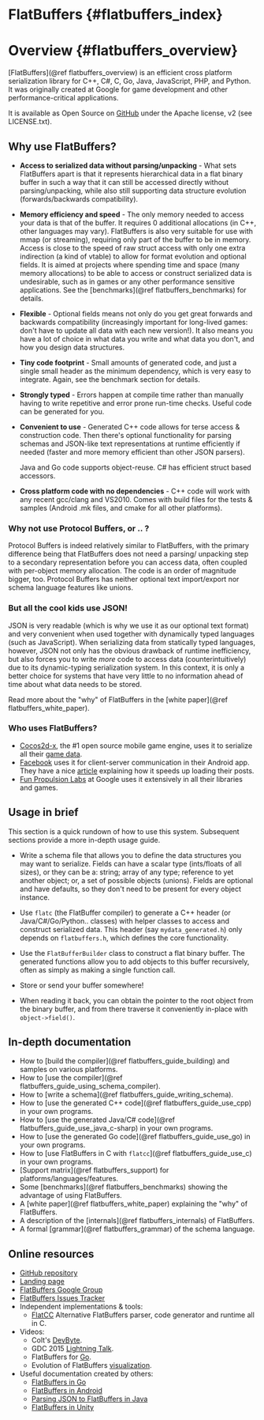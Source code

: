 FlatBuffers    {#flatbuffers_index}
===========

# Overview {#flatbuffers_overview}

[FlatBuffers](@ref flatbuffers_overview) is an efficient cross platform
serialization library for C++, C#, C, Go, Java, JavaScript, PHP, and Python.
It was originally created at Google for game development and other
performance-critical applications.

It is available as Open Source on [GitHub](http://github.com/google/flatbuffers)
under the Apache license, v2 (see LICENSE.txt).

## Why use FlatBuffers?

-   **Access to serialized data without parsing/unpacking** - What sets
    FlatBuffers apart is that it represents hierarchical data in a flat
    binary buffer in such a way that it can still be accessed directly
    without parsing/unpacking, while also still supporting data
    structure evolution (forwards/backwards compatibility).

-   **Memory efficiency and speed** - The only memory needed to access
    your data is that of the buffer. It requires 0 additional allocations
    (in C++, other languages may vary). FlatBuffers is also very
    suitable for use with mmap (or streaming), requiring only part of the
    buffer to be in memory. Access is close to the speed of raw
    struct access with only one extra indirection (a kind of vtable) to
    allow for format evolution and optional fields. It is aimed at
    projects where spending time and space (many memory allocations) to
    be able to access or construct serialized data is undesirable, such
    as in games or any other performance sensitive applications. See the
    [benchmarks](@ref flatbuffers_benchmarks) for details.

-   **Flexible** - Optional fields means not only do you get great
    forwards and backwards compatibility (increasingly important for
    long-lived games: don't have to update all data with each new
    version!). It also means you have a lot of choice in what data you
    write and what data you don't, and how you design data structures.

-   **Tiny code footprint** - Small amounts of generated code, and just
    a single small header as the minimum dependency, which is very easy
    to integrate. Again, see the benchmark section for details.

-   **Strongly typed** - Errors happen at compile time rather than
    manually having to write repetitive and error prone run-time checks.
    Useful code can be generated for you.

-   **Convenient to use** - Generated C++ code allows for terse access
    & construction code. Then there's optional functionality for parsing
    schemas and JSON-like text representations at runtime efficiently if
    needed (faster and more memory efficient than other JSON
    parsers).

    Java and Go code supports object-reuse. C# has efficient struct based
    accessors.

-   **Cross platform code with no dependencies** - C++ code will work
    with any recent gcc/clang and VS2010. Comes with build files for the tests &
    samples (Android .mk files, and cmake for all other platforms).

### Why not use Protocol Buffers, or .. ?

Protocol Buffers is indeed relatively similar to FlatBuffers,
with the primary difference being that FlatBuffers does not need a parsing/
unpacking step to a secondary representation before you can
access data, often coupled with per-object memory allocation. The code
is an order of magnitude bigger, too. Protocol Buffers has neither optional
text import/export nor schema language features like unions.

### But all the cool kids use JSON!

JSON is very readable (which is why we use it as our optional text
format) and very convenient when used together with dynamically typed
languages (such as JavaScript). When serializing data from statically
typed languages, however, JSON not only has the obvious drawback of runtime
inefficiency, but also forces you to write *more* code to access data
(counterintuitively) due to its dynamic-typing serialization system.
In this context, it is only a better choice for systems that have very
little to no information ahead of time about what data needs to be stored.

Read more about the "why" of FlatBuffers in the
[white paper](@ref flatbuffers_white_paper).

### Who uses FlatBuffers?
-   [Cocos2d-x](http://www.cocos2d-x.org/), the #1 open source mobile game
    engine, uses it to serialize all their
    [game data](http://www.cocos2d-x.org/reference/native-cpp/V3.5/d7/d2d/namespaceflatbuffers.html).
-   [Facebook](http://facebook.com/) uses it for client-server communication in
    their Android app. They have a nice
    [article](https://code.facebook.com/posts/872547912839369/improving-facebook-s-performance-on-android-with-flatbuffers/)
    explaining how it speeds up loading their posts.
-   [Fun Propulsion Labs](https://developers.google.com/games/#Tools)
    at Google uses it extensively in all their libraries and games.

## Usage in brief

This section is a quick rundown of how to use this system. Subsequent
sections provide a more in-depth usage guide.

-   Write a schema file that allows you to define the data structures
    you may want to serialize. Fields can have a scalar type
    (ints/floats of all sizes), or they can be a: string; array of any type;
    reference to yet another object; or, a set of possible objects (unions).
    Fields are optional and have defaults, so they don't need to be
    present for every object instance.

-   Use `flatc` (the FlatBuffer compiler) to generate a C++ header (or
    Java/C#/Go/Python.. classes) with helper classes to access and construct
    serialized data. This header (say `mydata_generated.h`) only depends on
    `flatbuffers.h`, which defines the core functionality.

-   Use the `FlatBufferBuilder` class to construct a flat binary buffer.
    The generated functions allow you to add objects to this
    buffer recursively, often as simply as making a single function call.

-   Store or send your buffer somewhere!

-   When reading it back, you can obtain the pointer to the root object
    from the binary buffer, and from there traverse it conveniently
    in-place with `object->field()`.

## In-depth documentation

-   How to [build the compiler](@ref flatbuffers_guide_building) and samples on
    various platforms.
-   How to [use the compiler](@ref flatbuffers_guide_using_schema_compiler).
-   How to [write a schema](@ref flatbuffers_guide_writing_schema).
-   How to [use the generated C++ code](@ref flatbuffers_guide_use_cpp) in your
    own programs.
-   How to [use the generated Java/C# code](@ref flatbuffers_guide_use_java_c-sharp)
    in your own programs.
-   How to [use the generated Go code](@ref flatbuffers_guide_use_go) in your
    own programs.
-   How to [use FlatBuffers in C with `flatcc`](@ref flatbuffers_guide_use_c) in your
    own programs.
-   [Support matrix](@ref flatbuffers_support) for platforms/languages/features.
-   Some [benchmarks](@ref flatbuffers_benchmarks) showing the advantage of
    using FlatBuffers.
-   A [white paper](@ref flatbuffers_white_paper) explaining the "why" of
    FlatBuffers.
-   A description of the [internals](@ref flatbuffers_internals) of FlatBuffers.
-   A formal [grammar](@ref flatbuffers_grammar) of the schema language.

## Online resources

-   [GitHub repository](http://github.com/google/flatbuffers)
-   [Landing page](http://google.github.io/flatbuffers)
-   [FlatBuffers Google Group](https://groups.google.com/forum/#!forum/flatbuffers)
-   [FlatBuffers Issues Tracker](http://github.com/google/flatbuffers/issues)
-   Independent implementations & tools:
    - [FlatCC](https://github.com/dvidelabs/flatcc) Alternative FlatBuffers
      parser, code generator and runtime all in C.
-   Videos:
    - Colt's [DevByte](https://www.youtube.com/watch?v=iQTxMkSJ1dQ).
    - GDC 2015 [Lightning Talk](https://www.youtube.com/watch?v=olmL1fUnQAQ).
    - FlatBuffers for [Go](https://www.youtube.com/watch?v=-BPVId_lA5w).
    - Evolution of FlatBuffers
      [visualization](https://www.youtube.com/watch?v=a0QE0xS8rKM).
-   Useful documentation created by others:
    - [FlatBuffers in Go](https://rwinslow.com/tags/flatbuffers/)
    - [FlatBuffers in Android](http://frogermcs.github.io/flatbuffers-in-android-introdution/)
    - [Parsing JSON to FlatBuffers in Java](http://frogermcs.github.io/json-parsing-with-flatbuffers-in-android/)
    - [FlatBuffers in Unity](http://exiin.com/blog/flatbuffers-for-unity-sample-code/)

